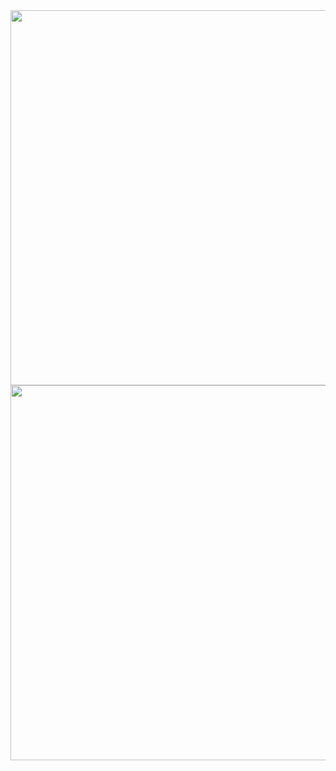 <img src="https://user-images.githubusercontent.com/85259321/179030066-dd09a757-f8cb-4703-9996-e8ffc418020f.jpg" width="600" />
<img src="https://user-images.githubusercontent.com/85259321/179030084-625fdaa0-8b0b-4cd6-892d-f78ddbffbbbc.jpg" width="600" />

